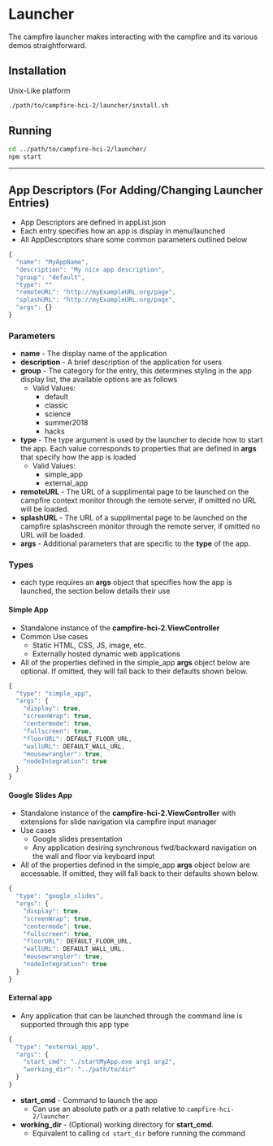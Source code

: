 # Launcher
The campfire launcher makes interacting with the campfire and its various demos straightforward.

## Installation
Unix-Like platform
```bash
./path/to/campfire-hci-2/launcher/install.sh
```

## Running
```bash
cd ../path/to/campfire-hci-2/launcher/
npm start
```

___

## App Descriptors (For Adding/Changing Launcher Entries)
- App Descriptors are defined in appList.json
- Each entry specifies how an app is display in menu/launched
- All AppDescriptors share some common parameters outlined below
```javascript
{
  "name": "MyAppName",
  "description": "My nice app description",
  "group": "default",
  "type": ""
  "remoteURL": "http://myExampleURL.org/page",
  "splashURL": "http://myExampleURL.org/page",
  "args": {}
}
```
### Parameters
- **name** - The display name of the application
- **description** - A brief description of the application for users
- **group** - The category for the entry, this determines styling in the app display list, the available options are as follows
  - Valid Values:
    - default
    - classic
    - science
    - summer2018
    - hacks
- **type** - The type argument is used by the launcher to decide how to start the app. Each value corresponds to properties that are defined in **args** that specify how the app is loaded
  - Valid Values:
      - simple_app
      - external_app
- **remoteURL** - The URL of a supplimental page to be launched on the campfire context monitor through the remote server, if omitted no URL will be loaded.
- **splashURL** - The URL of a supplimental page to be launched on the campfire splashscreen monitor through the remote server, if omitted no URL will be loaded.
- **args** - Additional parameters that are specific to the **type** of the app.

### Types
- each type requires an **args** object that specifies how the app is launched, the section below details their use

#### Simple App

- Standalone instance of the **campfire-hci-2.ViewController**
- Common Use cases
  - Static HTML, CSS, JS, image, etc.
  - Externally hosted dynamic web applications
- All of the properties defined in the simple_app **args** object below are optional. If omitted, they will fall back to their defaults shown below.

```javascript
{
  "type": "simple_app",
  "args": {
    "display": true,
    "screenWrap": true,
    "centermode": true,
    "fullscreen": true,
    "floorURL": DEFAULT_FLOOR_URL,
    "wallURL": DEFAULT_WALL_URL,
    "mousewrangler": true,
    "nodeIntegration": true
  }
}
```

#### Google Slides App

- Standalone instance of the **campfire-hci-2.ViewController** with extensions for slide navigation via campfire input manager
- Use cases
  - Google slides presentation
  - Any application desiring synchronous fwd/backward navigation on the wall and floor via keyboard input
- All of the properties defined in the simple_app **args** object below are accessable. If omitted, they will fall back to their defaults shown below.

```javascript
{
  "type": "google_slides",
  "args": {
    "display": true,
    "screenWrap": true,
    "centermode": true,
    "fullscreen": true,
    "floorURL": DEFAULT_FLOOR_URL,
    "wallURL": DEFAULT_WALL_URL,
    "mousewrangler": true,
    "nodeIntegration": true
  }
}
```


#### External app
- Any application that can be launched through the command line is supported through this app type

```javascript
{
  "type": "external_app",
  "args": {
    "start_cmd": "./startMyApp.exe arg1 arg2",
    "working_dir": "../path/to/dir"
  }
}
```

- **start_cmd** - Command to launch the app
  - Can use an absolute path or a path relative to `campfire-hci-2/launcher`
- **working_dir** - (Optional) working directory for **start_cmd**. 
  - Equivalent to calling `cd start_dir` before running the command

